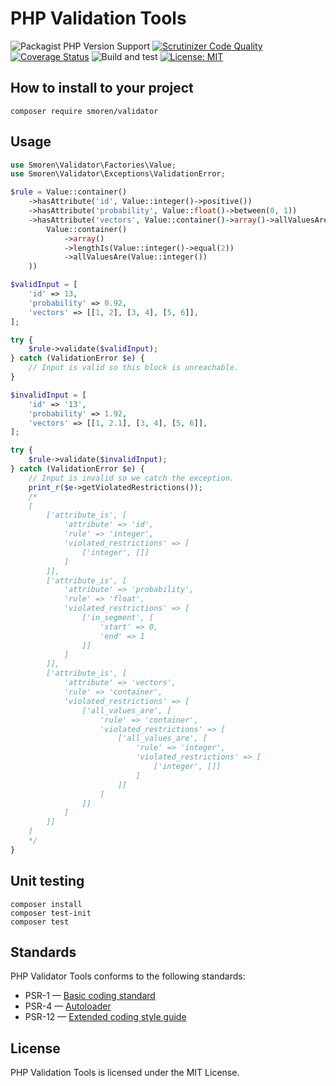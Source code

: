 # PHP Validation Tools

![Packagist PHP Version Support](https://img.shields.io/packagist/php-v/smoren/validator)
[![Scrutinizer Code Quality](https://scrutinizer-ci.com/g/Smoren/validator-php/badges/quality-score.png?b=master)](https://scrutinizer-ci.com/g/Smoren/validator-php/?branch=master)
[![Coverage Status](https://coveralls.io/repos/github/Smoren/validator-php/badge.svg?branch=master)](https://coveralls.io/github/Smoren/validator-php?branch=master)
![Build and test](https://github.com/Smoren/validator-php/actions/workflows/test_master.yml/badge.svg)
[![License: MIT](https://img.shields.io/badge/License-MIT-yellow.svg)](https://opensource.org/licenses/MIT)

## How to install to your project
```
composer require smoren/validator
```

## Usage

```php
use Smoren\Validator\Factories\Value;
use Smoren\Validator\Exceptions\ValidationError;

$rule = Value::container()
    ->hasAttribute('id', Value::integer()->positive())
    ->hasAttribute('probability', Value::float()->between(0, 1))
    ->hasAttribute('vectors', Value::container()->array()->allValuesAre(
        Value::container()
            ->array()
            ->lengthIs(Value::integer()->equal(2))
            ->allValuesAre(Value::integer())
    ))

$validInput = [
    'id' => 13,
    'probability' => 0.92,
    'vectors' => [[1, 2], [3, 4], [5, 6]],
];

try {
    $rule->validate($validInput);
} catch (ValidationError $e) {
    // Input is valid so this block is unreachable.
}

$invalidInput = [
    'id' => '13',
    'probability' => 1.92,
    'vectors' => [[1, 2.1], [3, 4], [5, 6]],
];

try {
    $rule->validate($invalidInput);
} catch (ValidationError $e) {
    // Input is invalid so we catch the exception.
    print_r($e->getViolatedRestrictions());
    /*
    [
        ['attribute_is', [
            'attribute' => 'id',
            'rule' => 'integer',
            'violated_restrictions' => [
                ['integer', []]
            ]
        ]],
        ['attribute_is', [
            'attribute' => 'probability',
            'rule' => 'float',
            'violated_restrictions' => [
                ['in_segment', [
                    'start' => 0,
                    'end' => 1
                ]]
            ]
        ]],
        ['attribute_is', [
            'attribute' => 'vectors',
            'rule' => 'container',
            'violated_restrictions' => [
                ['all_values_are', [
                    'rule' => 'container',
                    'violated_restrictions' => [
                        ['all_values_are', [
                            'rule' => 'integer',
                            'violated_restrictions' => [
                                ['integer', []]
                            ]
                        ]]
                    ]
                ]]
            ]
        ]]
    ]
    */
}

```

## Unit testing
```
composer install
composer test-init
composer test
```

## Standards

PHP Validator Tools conforms to the following standards:

* PSR-1 — [Basic coding standard](https://www.php-fig.org/psr/psr-1/)
* PSR-4 — [Autoloader](https://www.php-fig.org/psr/psr-4/)
* PSR-12 — [Extended coding style guide](https://www.php-fig.org/psr/psr-12/)


## License

PHP Validation Tools is licensed under the MIT License.
